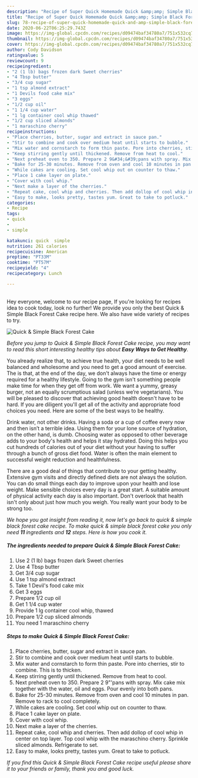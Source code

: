 ```yaml
---
description: "Recipe of Super Quick Homemade Quick &amp;amp; Simple Black Forest Cake"
title: "Recipe of Super Quick Homemade Quick &amp;amp; Simple Black Forest Cake"
slug: 78-recipe-of-super-quick-homemade-quick-and-amp-simple-black-forest-cake
date: 2020-06-22T06:25:29.743Z
image: https://img-global.cpcdn.com/recipes/d09474baf34780a7/751x532cq70/quick-simple-black-forest-cake-recipe-main-photo.jpg
thumbnail: https://img-global.cpcdn.com/recipes/d09474baf34780a7/751x532cq70/quick-simple-black-forest-cake-recipe-main-photo.jpg
cover: https://img-global.cpcdn.com/recipes/d09474baf34780a7/751x532cq70/quick-simple-black-forest-cake-recipe-main-photo.jpg
author: Cody Davidson
ratingvalue: 5
reviewcount: 9
recipeingredient:
- "2 (1 lb) bags frozen dark Sweet cherries"
- "4 Tbsp butter"
- "3/4 cup sugar"
- "1 tsp almond extract"
- "1 Devils food cake mix"
- "3 eggs"
- "1/2 cup oil"
- "1 1/4 cup water"
- "1 lg container cool whip thawed"
- "1/2 cup sliced almonds"
- "1 maraschino cherry"
recipeinstructions:
- "Place cherries, butter, sugar and extract in sauce pan."
- "Stir to combine and cook over medium heat until starts to bubble."
- "Mix water and cornstarch to form thin paste. Pore into cherries, stir to combine. This is to thicken."
- "Keep stirring gently until thickened. Remove from heat to cool."
- "Next preheat oven to 350. Prepare 2 9&#34;&#39;pans with spray. Mix cake mix together with the water, oil and eggs. Pour evenly into both pans."
- "Bake for 25-30 minutes. Remove from oven and cool 10 minutes in pan. Remove to rack to cool completely."
- "While cakes are cooling. Set cool whip out on counter to thaw."
- "Place 1 cake layer on plate."
- "Cover with cool whip."
- "Next make a layer of the cherries."
- "Repeat cake, cool whip and cherries. Then add dollop of cool whip in center on top layer. Top cool whip with the maraschino cherry. Sprinkle sliced almonds. Refrigerate to set."
- "Easy to make, looks pretty, tastes yum. Great to take to potluck."
categories:
- Recipe
tags:
- quick
- 
- simple

katakunci: quick  simple 
nutrition: 261 calories
recipecuisine: American
preptime: "PT33M"
cooktime: "PT57M"
recipeyield: "4"
recipecategory: Lunch

---
```

<br>
Hey everyone, welcome to our recipe page, If you're looking for recipes idea to cook today, look no further! We provide you only the best Quick &amp; Simple Black Forest Cake recipe here. We also have wide variety of recipes to try.
<br>


![Quick &amp; Simple Black Forest Cake](https://img-global.cpcdn.com/recipes/d09474baf34780a7/751x532cq70/quick-simple-black-forest-cake-recipe-main-photo.jpg)

<i>Before you jump to Quick &amp; Simple Black Forest Cake recipe, you may want to read this short interesting healthy tips about <strong>Easy Ways to Get Healthy</strong>.</i>

You already realize that, to achieve true health, your diet needs to be well balanced and wholesome and you need to get a good amount of exercise. The  is that, at the end of the day, we don't always have the time or energy required for a healthy lifestyle. Going to the gym isn't something people make time for when they get off from work. We want a yummy, greasy burger, not an equally scrumptious salad (unless we’re vegetarians). You will be pleased to discover that achieving good health doesn't have to be hard. If you are diligent you'll get all of the activity and appropriate food choices you need. Here are some of the best ways to be healthy.

Drink water, not other drinks. Having a soda or a cup of coffee every now and then isn’t a terrible idea. Using them for your lone source of hydration, on the other hand, is dumb. Choosing water as opposed to other beverage adds to your body's health and helps it stay hydrated. Doing this helps you cut hundreds of calories out of your diet without your having to suffer through a bunch of gross diet food. Water is often the main element to successful weight reduction and healthfulness.

There are a good deal of things that contribute to your getting healthy. Extensive gym visits and directly defined diets are not always the solution. You can do small things each day to improve upon your health and lose weight. Make sensible choices every day is a great start. A suitable amount of physical activity each day is also important. Don't overlook that health isn't only about just how much you weigh. You really want your body to be strong too. 


<i>We hope you got insight from reading it, now let's go back to quick &amp; simple black forest cake recipe. To make quick &amp; simple black forest cake you only need <strong>11</strong> ingredients and <strong>12</strong> steps. Here is how you cook it.
</i>

##### The ingredients needed to prepare Quick &amp; Simple Black Forest Cake:

1. Use 2 (1 lb) bags frozen dark Sweet cherries
1. Use 4 Tbsp butter
1. Get 3/4 cup sugar
1. Use 1 tsp almond extract
1. Take 1 Devil&#39;s food cake mix
1. Get 3 eggs
1. Prepare 1/2 cup oil
1. Get 1 1/4 cup water
1. Provide 1 lg container cool whip, thawed
1. Prepare 1/2 cup sliced almonds
1. You need 1 maraschino cherry


##### Steps to make Quick &amp; Simple Black Forest Cake:

1. Place cherries, butter, sugar and extract in sauce pan.
1. Stir to combine and cook over medium heat until starts to bubble.
1. Mix water and cornstarch to form thin paste. Pore into cherries, stir to combine. This is to thicken.
1. Keep stirring gently until thickened. Remove from heat to cool.
1. Next preheat oven to 350. Prepare 2 9&#34;&#39;pans with spray. Mix cake mix together with the water, oil and eggs. Pour evenly into both pans.
1. Bake for 25-30 minutes. Remove from oven and cool 10 minutes in pan. Remove to rack to cool completely.
1. While cakes are cooling. Set cool whip out on counter to thaw.
1. Place 1 cake layer on plate.
1. Cover with cool whip.
1. Next make a layer of the cherries.
1. Repeat cake, cool whip and cherries. Then add dollop of cool whip in center on top layer. Top cool whip with the maraschino cherry. Sprinkle sliced almonds. Refrigerate to set.
1. Easy to make, looks pretty, tastes yum. Great to take to potluck.


<i>If you find this Quick &amp; Simple Black Forest Cake recipe useful please share it to your friends or family, thank you and good luck.</i>
